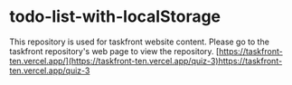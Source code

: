 # todo-list-with-localStorage

This repository is used for taskfront website content. Please go to the taskfront repository's web page to view the repository. [https://taskfront-ten.vercel.app/](https://taskfront-ten.vercel.app/quiz-3)https://taskfront-ten.vercel.app/quiz-3
